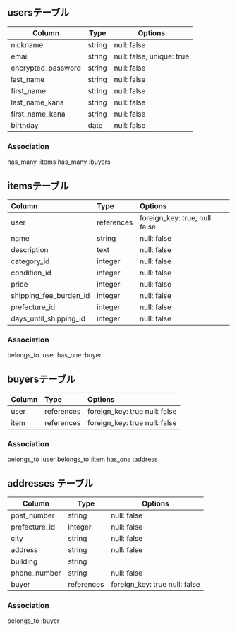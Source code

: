 ## usersテーブル

| Column            | Type    | Options                        |
|-------------------|---------|--------------------------------|
| nickname          | string  | null: false                    |
| email             | string  | null: false, unique: true      |
| encrypted_password| string  | null: false                    |
| last_name         | string  | null: false                    |
| first_name        | string  | null: false                    |
| last_name_kana    | string  | null: false                    |
| first_name_kana   | string  | null: false                    |
| birthday          | date    | null: false                    |


### Association
 has_many :items
 has_many :buyers

## itemsテーブル

| Column                  | Type   | Options                         |
|:------------------------|:-------|:--------------------------------|
| user              | references    | foreign_key: true, null: false      |
| name                    | string | null: false                        |
| description             | text   | null: false                        |
| category_id             | integer   | null: false                       |
| condition_id            | integer   | null: false                        |
| price                   | integer   | null: false                        |
| shipping_fee_burden_id | integer   | null: false                        |
| prefecture_id           | integer   | null: false                        |
| days_until_shipping_id | integer   | null: false                        |

### Association
 belongs_to :user
 has_one :buyer

## buyersテーブル
| Column           | Type   | Options                       |
|:-----------------|:-------|:------------------------------|
| user          | references    | foreign_key: true null: false    |
| item          | references    | foreign_key: true null: false    |

### Association
 belongs_to :user
 belongs_to :item
 has_one :address

## addresses テーブル

| Column    | Type | Options                                         |
|----------------|----------|------------------------------------------------------|
| post_number    | string   | null: false                                          |
| prefecture_id  | integer  | null: false                                           |
| city           | string   | null: false                                          |
| address        | string   | null: false                                          |
| building       | string   |                                                      |
| phone_number   | string   | null: false                                          |
| buyer | references | foreign_key: true null: false                           |

### Association
  belongs_to :buyer